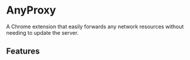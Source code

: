 # AnyProxy

A Chrome extension that easily forwards any network resources without needing to update the server.

## Features

